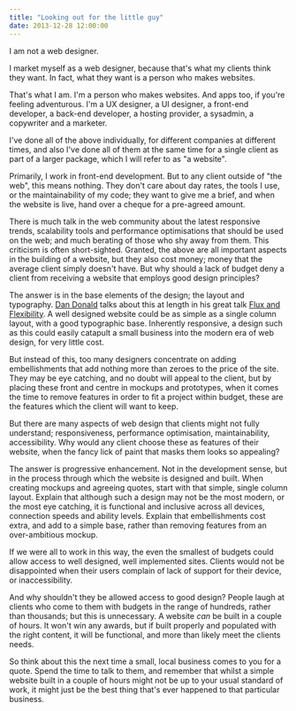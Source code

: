 ```yaml
---
title: "Looking out for the little guy"
date: 2013-12-28 12:00:00
---
```


I am not a web designer.

I market myself as a web designer, because that's what my clients think they want. In fact, what they want is a person who makes websites.

That's what I am. I'm a person who makes websites. And apps too, if you're feeling adventurous. I'm a UX designer, a UI designer, a front-end developer, a back-end developer, a hosting provider, a sysadmin, a copywriter and a marketer.

I've done all of the above individually, for different companies at different times, and also I've done all of them at the same time for a single client as part of a larger package, which I will refer to as "a website".

Primarily, I work in front-end development. But to any client outside of "the web", this means nothing. They don't care about day rates, the tools I use, or the maintainability of my code; they want to give me a brief, and when the website is live, hand over a cheque for a pre-agreed amount.

There is much talk in the web community about the latest responsive trends, scalability tools and performance optimisations that should be used on the web; and much berating of those who shy away from them. This criticism is often short-sighted. Granted, the above are all important aspects in the building of a website, but they also cost money; money that the average client simply doesn't have. But why should a lack of budget deny a client from receiving a website that employs good design principles?

The answer is in the base elements of the design; the layout and typography. [Dan Donald](//twitter.com/hereinthehive) talks about this at length in his great talk [Flux and Flexibility](https://www.youtube.com/watch?v=zgne_bgSRx8). A well designed website could be as simple as a single column layout, with a good typographic base. Inherently responsive, a design such as this could easily catapult a small business into the modern era of web design, for very little cost.

But instead of this, too many designers concentrate on adding embellishments that add nothing more than zeroes to the price of the site. They may be eye catching, and no doubt will appeal to the client, but by placing these front and centre in mockups and prototypes, when it comes the time to remove features in order to fit a project within budget, these are the features which the client will want to keep.

But there are many aspects of web design that clients might not fully understand; responsiveness, performance optimisation, maintainability, accessibility. Why would any client choose these as features of their website, when the fancy lick of paint that masks them looks so appealing?

The answer is progressive enhancement. Not in the development sense, but in the process through which the website is designed and built. When creating mockups and agreeing quotes, start with that simple, single column layout. Explain that although such a design may not be the most modern, or the most eye catching, it is functional and inclusive across all devices, connection speeds and ability levels. Explain that embellishments cost extra, and add to a simple base, rather than removing features from an over-ambitious mockup.

If we were all to work in this way, the even the smallest of budgets could allow access to well designed, well implemented sites. Clients would not be disappointed when their users complain of lack of support for their device, or inaccessibility.

And why shouldn't they be allowed access to good design? People laugh at clients who come to them with budgets in the range of hundreds, rather than thousands; but this is unnecessary. A website *can* be built in a couple of hours. It won't win any awards, but if built properly and populated with the right content, it will be functional, and more than likely meet the clients needs.

So think about this the next time a small, local business comes to you for a quote. Spend the time to talk to them, and remember that whilst a simple website built in a couple of hours might not be up to your usual standard of work, it might just be the best thing that's ever happened to that particular business.
